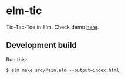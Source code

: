 # elm-tic
Tic-Tac-Toe in Elm. Check demo [here](https://elm-tick.netlify.com).

## Development build
Run this:

```
$ elm make src/Main.elm --output=index.html
```
